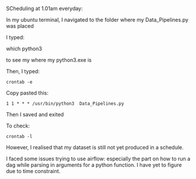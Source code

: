SCheduling at 1.01am everyday:

In my ubuntu terminal, I navigated to the folder where my Data_Pipelines.py was placed

I typed:

which python3 

to see my where my python3.exe is


Then, I typed:

```
crontab -e
```

Copy pasted this:

```
1 1 * * * /usr/bin/python3  Data_Pipelines.py
```

Then I saved and exited

To check:

```
crontab -l
```

However, I realised that my dataset is still not yet produced in a schedule.

I faced some issues trying to use airflow: especially the part on how to run a dag while parsing in arguments for a python function. I have yet to figure due to time constraint.